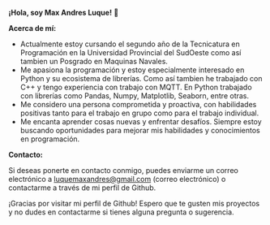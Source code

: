 **¡Hola, soy Max Andres Luque!** 👋

**Acerca de mí:**

- Actualmente estoy cursando el segundo año de la Tecnicatura en Programación en la Universidad Provincial del SudOeste como así tambien un Posgrado en Maquinas Navales.
- Me apasiona la programación y estoy especialmente interesado en Python y su ecosistema de librerías. Como así tambien he trabajado con C++ y tengo experiencia con trabajo con MQTT. En Python trabajado con librerías como Pandas, Numpy, Matplotlib, Seaborn, entre otras.
- Me considero una persona comprometida y proactiva, con habilidades positivas tanto para el trabajo en grupo como para el trabajo individual.
- Me encanta aprender cosas nuevas y enfrentar desafíos. Siempre estoy buscando oportunidades para mejorar mis habilidades y conocimientos en programación.

**Contacto:**

Si deseas ponerte en contacto conmigo, puedes enviarme un correo electrónico a luquemaxandres@gmail.com (correo electrónico) o contactarme a través de mi perfil de Github.

¡Gracias por visitar mi perfil de Github! Espero que te gusten mis proyectos y no dudes en contactarme si tienes alguna pregunta o sugerencia.
